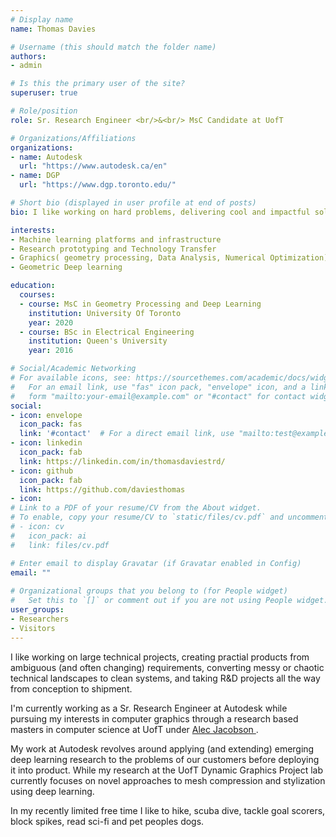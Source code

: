```yaml
---
# Display name
name: Thomas Davies

# Username (this should match the folder name)
authors:
- admin

# Is this the primary user of the site?
superuser: true

# Role/position
role: Sr. Research Engineer <br/>&<br/> MsC Candidate at UofT

# Organizations/Affiliations
organizations:
- name: Autodesk
  url: "https://www.autodesk.ca/en"
- name: DGP
  url: "https://www.dgp.toronto.edu/"

# Short bio (displayed in user profile at end of posts)
bio: I like working on hard problems, delivering cool and impactful solutions!

interests:
- Machine learning platforms and infrastructure
- Research prototyping and Technology Transfer
- Graphics( geometry processing, Data Analysis, Numerical Optimization)
- Geometric Deep learning

education:
  courses:
  - course: MsC in Geometry Processing and Deep Learning
    institution: University Of Toronto
    year: 2020
  - course: BSc in Electrical Engineering
    institution: Queen's University
    year: 2016

# Social/Academic Networking
# For available icons, see: https://sourcethemes.com/academic/docs/widgets/#icons
#   For an email link, use "fas" icon pack, "envelope" icon, and a link in the
#   form "mailto:your-email@example.com" or "#contact" for contact widget.
social:
- icon: envelope
  icon_pack: fas
  link: '#contact'  # For a direct email link, use "mailto:test@example.org".
- icon: linkedin
  icon_pack: fab
  link: https://linkedin.com/in/thomasdaviestrd/ 
- icon: github
  icon_pack: fab
  link: https://github.com/daviesthomas
- icon: 
# Link to a PDF of your resume/CV from the About widget.
# To enable, copy your resume/CV to `static/files/cv.pdf` and uncomment the lines below.  
# - icon: cv
#   icon_pack: ai
#   link: files/cv.pdf

# Enter email to display Gravatar (if Gravatar enabled in Config)
email: ""
  
# Organizational groups that you belong to (for People widget)
#   Set this to `[]` or comment out if you are not using People widget.  
user_groups:
- Researchers
- Visitors
---
```


I like working on large technical projects, creating practial products from ambiguous (and often changing) requirements, converting messy or chaotic technical landscapes to clean systems, and taking R&D projects all the way from conception to shipment. 

I'm currently working as a Sr. Research Engineer at Autodesk while pursuing my interests in computer graphics through a research based masters in computer science at UofT under <a href=https://www.cs.toronto.edu/~jacobson> Alec Jacobson </a>. 

My work at Autodesk revolves around applying (and extending) emerging deep learning research to the problems of our customers  before deploying it into product. While my research at the UofT Dynamic Graphics Project lab currently focuses on novel approaches to mesh compression and stylization using deep learning.

In my recently limited free time I like to hike, scuba dive, tackle goal scorers, block spikes, read sci-fi and pet peoples dogs. 




